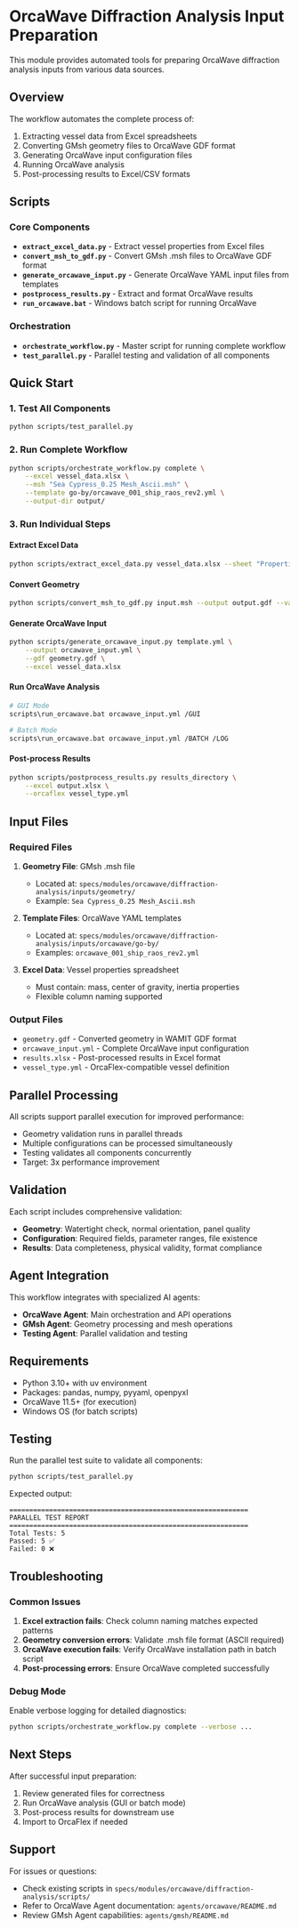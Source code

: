 # OrcaWave Diffraction Analysis Input Preparation

This module provides automated tools for preparing OrcaWave diffraction analysis inputs from various data sources.

## Overview

The workflow automates the complete process of:
1. Extracting vessel data from Excel spreadsheets
2. Converting GMsh geometry files to OrcaWave GDF format
3. Generating OrcaWave input configuration files
4. Running OrcaWave analysis
5. Post-processing results to Excel/CSV formats

## Scripts

### Core Components

- **`extract_excel_data.py`** - Extract vessel properties from Excel files
- **`convert_msh_to_gdf.py`** - Convert GMsh .msh files to OrcaWave GDF format
- **`generate_orcawave_input.py`** - Generate OrcaWave YAML input files from templates
- **`postprocess_results.py`** - Extract and format OrcaWave results
- **`run_orcawave.bat`** - Windows batch script for running OrcaWave

### Orchestration

- **`orchestrate_workflow.py`** - Master script for running complete workflow
- **`test_parallel.py`** - Parallel testing and validation of all components

## Quick Start

### 1. Test All Components
```bash
python scripts/test_parallel.py
```

### 2. Run Complete Workflow
```bash
python scripts/orchestrate_workflow.py complete \
    --excel vessel_data.xlsx \
    --msh "Sea Cypress_0.25 Mesh_Ascii.msh" \
    --template go-by/orcawave_001_ship_raos_rev2.yml \
    --output-dir output/
```

### 3. Run Individual Steps

#### Extract Excel Data
```bash
python scripts/extract_excel_data.py vessel_data.xlsx --sheet "Properties"
```

#### Convert Geometry
```bash
python scripts/convert_msh_to_gdf.py input.msh --output output.gdf --validate
```

#### Generate OrcaWave Input
```bash
python scripts/generate_orcawave_input.py template.yml \
    --output orcawave_input.yml \
    --gdf geometry.gdf \
    --excel vessel_data.xlsx
```

#### Run OrcaWave Analysis
```bash
# GUI Mode
scripts\run_orcawave.bat orcawave_input.yml /GUI

# Batch Mode
scripts\run_orcawave.bat orcawave_input.yml /BATCH /LOG
```

#### Post-process Results
```bash
python scripts/postprocess_results.py results_directory \
    --excel output.xlsx \
    --orcaflex vessel_type.yml
```

## Input Files

### Required Files
1. **Geometry File**: GMsh .msh file
   - Located at: `specs/modules/orcawave/diffraction-analysis/inputs/geometry/`
   - Example: `Sea Cypress_0.25 Mesh_Ascii.msh`

2. **Template Files**: OrcaWave YAML templates
   - Located at: `specs/modules/orcawave/diffraction-analysis/inputs/orcawave/go-by/`
   - Examples: `orcawave_001_ship_raos_rev2.yml`

3. **Excel Data**: Vessel properties spreadsheet
   - Must contain: mass, center of gravity, inertia properties
   - Flexible column naming supported

### Output Files
- `geometry.gdf` - Converted geometry in WAMIT GDF format
- `orcawave_input.yml` - Complete OrcaWave input configuration
- `results.xlsx` - Post-processed results in Excel format
- `vessel_type.yml` - OrcaFlex-compatible vessel definition

## Parallel Processing

All scripts support parallel execution for improved performance:
- Geometry validation runs in parallel threads
- Multiple configurations can be processed simultaneously
- Testing validates all components concurrently
- Target: 3x performance improvement

## Validation

Each script includes comprehensive validation:
- **Geometry**: Watertight check, normal orientation, panel quality
- **Configuration**: Required fields, parameter ranges, file existence
- **Results**: Data completeness, physical validity, format compliance

## Agent Integration

This workflow integrates with specialized AI agents:
- **OrcaWave Agent**: Main orchestration and API operations
- **GMsh Agent**: Geometry processing and mesh operations
- **Testing Agent**: Parallel validation and testing

## Requirements

- Python 3.10+ with uv environment
- Packages: pandas, numpy, pyyaml, openpyxl
- OrcaWave 11.5+ (for execution)
- Windows OS (for batch scripts)

## Testing

Run the parallel test suite to validate all components:
```bash
python scripts/test_parallel.py
```

Expected output:
```
============================================================
PARALLEL TEST REPORT
============================================================
Total Tests: 5
Passed: 5 ✅
Failed: 0 ❌
```

## Troubleshooting

### Common Issues

1. **Excel extraction fails**: Check column naming matches expected patterns
2. **Geometry conversion errors**: Validate .msh file format (ASCII required)
3. **OrcaWave execution fails**: Verify OrcaWave installation path in batch script
4. **Post-processing errors**: Ensure OrcaWave completed successfully

### Debug Mode

Enable verbose logging for detailed diagnostics:
```bash
python scripts/orchestrate_workflow.py complete --verbose ...
```

## Next Steps

After successful input preparation:
1. Review generated files for correctness
2. Run OrcaWave analysis (GUI or batch mode)
3. Post-process results for downstream use
4. Import to OrcaFlex if needed

## Support

For issues or questions:
- Check existing scripts in `specs/modules/orcawave/diffraction-analysis/scripts/`
- Refer to OrcaWave Agent documentation: `agents/orcawave/README.md`
- Review GMsh Agent capabilities: `agents/gmsh/README.md`
